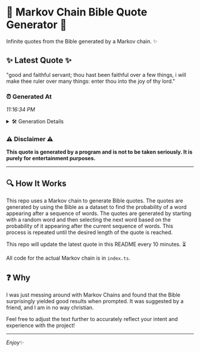 # 📖 Markov Chain Bible Quote Generator 📖

Infinite quotes from the Bible generated by a Markov chain. ✨

## ✨ Latest Quote ✨
"good and faithful servant; thou hast been faithful over a few things, i will make thee ruler over many things: enter thou into the joy of thy lord."

### ⏰ Generated At
*11:16:34 PM*

<details>
    <summary>🛠️ Generation Details</summary>
    <p>
        <strong>🌱 Seed:</strong> good<br>
        <strong>🔄 Iterations:</strong> 27<br>
        <strong>📜 Context History:</strong><br>[ good ]: and<br>[ good, and ]: faithful<br>[ good, and, faithful ]: servant;<br>[ good, and, faithful, servant; ]: thou<br>[ good, and, faithful, servant;, thou ]: hast<br>[ good, and, faithful, servant;, thou, hast ]: been<br>[ and, faithful, servant;, thou, hast, been ]: faithful<br>[ faithful, servant;, thou, hast, been, faithful ]: over<br>[ servant;, thou, hast, been, faithful, over ]: a<br>[ thou, hast, been, faithful, over, a ]: few<br>[ hast, been, faithful, over, a, few ]: things,<br>[ been, faithful, over, a, few, things, ]: i<br>[ faithful, over, a, few, things,, i ]: will<br>[ over, a, few, things,, i, will ]: make<br>[ a, few, things,, i, will, make ]: thee<br>[ few, things,, i, will, make, thee ]: ruler<br>[ things,, i, will, make, thee, ruler ]: over<br>[ i, will, make, thee, ruler, over ]: many<br>[ will, make, thee, ruler, over, many ]: things:<br>[ make, thee, ruler, over, many, things: ]: enter<br>[ thee, ruler, over, many, things:, enter ]: thou<br>[ ruler, over, many, things:, enter, thou ]: into<br>[ over, many, things:, enter, thou, into ]: the<br>[ many, things:, enter, thou, into, the ]: joy<br>[ things:, enter, thou, into, the, joy ]: of<br>[ enter, thou, into, the, joy, of ]: thy<br>[ thou, into, the, joy, of, thy ]: lord.<br>
    </p>
</details>

### ⚠️ Disclaimer ⚠️
**This quote is generated by a program and is not to be taken seriously. It is purely for entertainment purposes.**

---

## 🔍 How It Works

This repo uses a Markov chain to generate Bible quotes. The quotes are generated by using the Bible as a dataset to find the probability of a word appearing after a sequence of words. The quotes are generated by starting with a random word and then selecting the next word based on the probability of it appearing after the current sequence of words. This process is repeated until the desired length of the quote is reached.

This repo will update the latest quote in this README every 10 minutes. ⏳

All code for the actual Markov chain is in `index.ts`.

## ❓ Why

I was just messing around with Markov Chains and found that the Bible surprisingly yielded good results when prompted. 
It was suggested by a friend, and I am in no way christian.

Feel free to adjust the text further to accurately reflect your intent and experience with the project!

---

*Enjoy*✨
